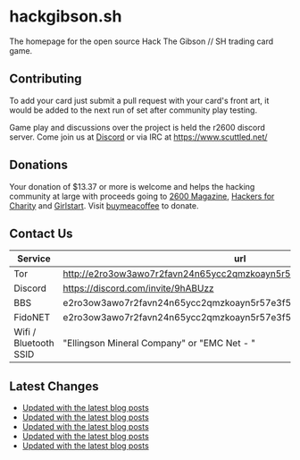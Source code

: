 # hackgibson.sh
The homepage for the open source Hack The Gibson // SH trading card game.


## Contributing

To add your card just submit a pull request with your card's front art, it would be added to the next run of set after community play testing.

Game play and discussions over the project is held the r2600 discord server. Come join us at [Discord](https://discord.com/invite/9hABUzz) or via IRC at https://www.scuttled.net/


## Donations

Your donation of $13.37 or more is welcome and helps the hacking community at large with proceeds going to [2600 Magazine](https://2600.com/), [Hackers for Charity](https://hackersforcharity.org) and [Girlstart](https://girlstart.org).  Visit [buymeacoffee](https://www.buymeacoffee.com/hackgibson.sh) to donate.


## Contact Us

Service | url
-|-
Tor | http://e2ro3ow3awo7r2favn24n65ycc2qmzkoayn5r57e3f56nvjwdcgg32ad.onion
Discord | https://discord.com/invite/9hABUzz
BBS | e2ro3ow3awo7r2favn24n65ycc2qmzkoayn5r57e3f56nvjwdcgg32ad.onion:23
FidoNET | e2ro3ow3awo7r2favn24n65ycc2qmzkoayn5r57e3f56nvjwdcgg32ad.onion:24554
Wifi / Bluetooth SSID | "Ellingson Mineral Company" or "EMC Net - <fidonet address>"

## Latest Changes
<!-- BLOG-POST-LIST:START -->
- [Updated with the latest blog posts](https://github.com/DFW2600/hackgibson.sh/commit/be5bd5d9f16ef77a15abd78d4f9a6dd22b5d4399)
- [Updated with the latest blog posts](https://github.com/DFW2600/hackgibson.sh/commit/2e981cf5234818e574258600d1bf10c5bcfba26c)
- [Updated with the latest blog posts](https://github.com/DFW2600/hackgibson.sh/commit/a83253ded0705b62c867367a6daca00fa56d12c0)
- [Updated with the latest blog posts](https://github.com/DFW2600/hackgibson.sh/commit/ae80fe310b50916317360ea25b8c5d65ae633ca0)
- [Updated with the latest blog posts](https://github.com/DFW2600/hackgibson.sh/commit/9f14c43e5d0f7b024fc1f906e728a15b5a842139)
<!-- BLOG-POST-LIST:END -->
